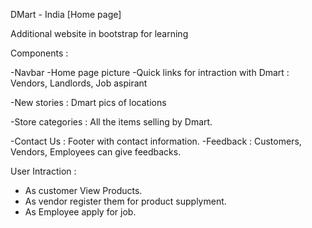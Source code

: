 DMart - India [Home page]

Additional website in bootstrap for learning

Components :

-Navbar
-Home page picture
-Quick links for intraction with Dmart : Vendors, Landlords, Job aspirant

-New stories : Dmart pics of locations

-Store categories : All the items selling by Dmart.

-Contact Us : Footer with contact information.
-Feedback : Customers, Vendors, Employees can give feedbacks.

User Intraction :

- As customer View Products.
- As vendor register them for product supplyment.
- As Employee apply for job.
